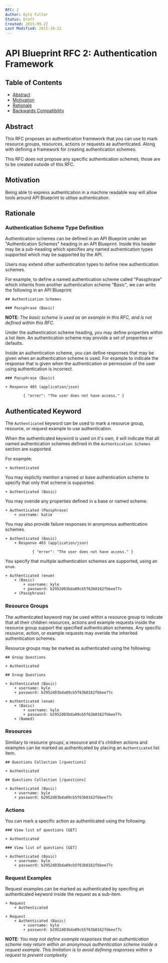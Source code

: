 ```yaml
---
RFC: 2
Author: Kyle Fuller
Status: Draft
Created: 2015-09-22
Last Modified: 2015-10-22
---
```


# API Blueprint RFC 2: Authentication Framework

## Table of Contents

- [Abstract](#abstract)
- [Motivation](#motivation)
- [Rationale](#rationale)
- [Backwards Compatibility](#backwards-compatibility)

## Abstract

This RFC proposes an authentication framework that you can use to mark
resource groups, resources, actions or requests as authenticated.
Along with defining a framework for creating authentication schemes.

This RFC does not propose any specific authentication schemes, those are to be
created outside of this RFC.

## Motivation

Being able to express authentication in a machine readable way will allow tools
around API Blueprint to utilise authentication.

## Rationale

### Authentication Scheme Type Definition

Authentication schemes can be defined in an API Blueprint under an
"Authentication Schemes" heading in an API Blueprint. Inside this header
may be a sub-heading which specifies any named authentication types
supported which may be supported by the API.

Users may extend other authentication types to define new authentication
schemes.

For example, to define a named authentication scheme called "Passphrase" which
inherits from another authentication scheme "Basic", we can write the
following in an API Blueprint:

```apib
## Authentication Schemes

### Passphrase (Basic)
```

**NOTE**: *The basic scheme is used as an example in this RFC, and is not
defined within this RFC.*

Under the authentication scheme heading, you may define properties within a
list item. An authentication scheme may provide a set of properties or defaults.

Inside an authentication scheme, you can define responses that may be given
when an authentication scheme is used. For example to indicate the response
that is given when the authentication or permission of the user using
authentication is incorrect.

```apib
### Passphrase (Basic)

+ Response 403 (application/json)

        { "error": "The user does not have access." }
```

## Authenticated Keyword

The `Authenticated` keyword can be used to mark a resource group, resource, or
request example to use authentication.

When the authenticated keyword is used on it's own, it will indicate that all
named authentication schemes defined in the `Authentication Schemes` section
are supported.

For example:

```apib
+ Authenticated
```

You may explictly mention a named or base authentication scheme to specify that
only that scheme is supported.

```apib
+ Authenticated (Basic)
```

You may overide any properties defined in a base or named scheme.

```apib
+ Authenticated (Passphrase)
    + username: katie
```

You may also provide failure responses in anonymous authentication schemes.

```apib
+ Authenticated (Basic)
    + Response 403 (application/json)

            { "error": "The user does not have access." }
```

You specify that multiple authentication schemes are supported, using an
`enum`.

```apib
+ Authenticated (enum)
    + (Basic)
        + username: kyle
        + password: b2952d03bda09cb5f63b0162fbbee77c
    + (Passphrase)
```

### Resource Groups

The authenticated keyword may be used within a resource group to indicate that
all their children resources, actions and example requests inside the
resource group support the specified authentication schemes. Any
specific resource, action, or example requests may overide the inherited
authentication schemes.

Resource groups may be marked as authenticated using the following:

```apib
## Group Questions

+ Authenticated
```

```apib
## Group Questions

+ Authenticated (Basic)
    + username: kyle
    + password: b2952d03bda09cb5f63b0162fbbee77c
```

```apib
+ Authenticated (enum)
    + (Basic)
        + username: kyle
        + password: b2952d03bda09cb5f63b0162fbbee77c
    + (Named)
```

### Resources

Similiary to resource groups, a resource and it's children actions and examples
can be marked as authenticated by placing an `Authenticated` list item.

```apib
## Questions Collection [/questions]

+ Authenticated
```

```apib
## Questions Collection [/questions]

+ Authenticated (Basic)
    + username: kyle
    + password: b2952d03bda09cb5f63b0162fbbee77c
```

### Actions

You can mark a specific action as authenticated using the following:

```apib
### View list of questions [GET]

+ Authenticated
```

```apib
### View list of questions [GET]

+ Authenticated (Basic)
    + username: kyle
    + password: b2952d03bda09cb5f63b0162fbbee77c
```

### Request Examples

Request examples can be marked as authenticated by specifing an authenticated
keyword inside the request as a sub-item.

```apib
+ Request
    + Authenticated
```

```apib
+ Request
    + Authenticated (Basic)
        + username: kyle
        + password: b2952d03bda09cb5f63b0162fbbee77c
```

**NOTE**: *You may not define example responses that an authentication scheme
may return within an anonymous authentication scheme inside a request example.
This limitation is to avoid defining responses within a request to prevent
complexity.*

